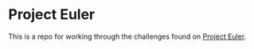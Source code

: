 # Project Euler
This is a repo for working through the challenges found on [Project Euler](https://projecteuler.net/). 
